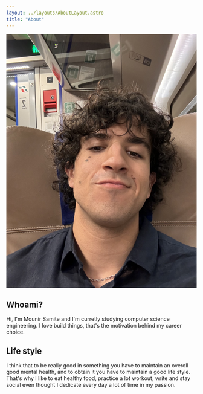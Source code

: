```yaml
---
layout: ../layouts/AboutLayout.astro
title: "About"
---
```



<img 
  src="/public/assets/prof2.jpeg" 
  alt="Description of the image" 
  class="w-48 h-48 rounded-full object-cover border-2 border-gray-300 shadow-lg"
/>

## Whoami?
Hi, I'm Mounir Samite and I'm curretly studying computer science engineering.
I love build things, that's the motivation behind my career choice. 

## Life style
I think that to be really good in something you have to maintain an overoll good mental health, and to obtain it you have to maintain a good life style.
That's why I like to eat healthy food, practice a lot workout, write and stay social even thought I dedicate every day a lot of time in my passion.

